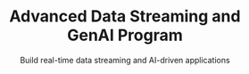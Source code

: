 ---
layout: course
title: "Advanced Data Streaming and GenAI Program"
subtitle: "Build real-time data streaming and AI-driven applications"

highlights:
  - "6-month comprehensive program designed and taught by Platform & Data Practitioners"
  - "Learn and know how to build data pipelines with Apache Kafka"
  - "Run Data operations with Terraform and Kubernetes"
  - "Apache Flink - Streaming and Batch Processing"
  - "Durable execution and processing"
  - "Operate and build on Kafka (Event-driven applications)"
  - "Real-time analytics"
  - "Data Lakehouse"
  - "Build GenAI applications leveraging OpenAI APIs"

who_can_attend:
  - "A minimum of 3 years of experience in any of programming languages like C++, C#, Java, or Python."
  - "Software Engineers, DevOps Professionals, Data Analysts, and Engineers"

why_attend:
  - "Leapfrog your career to unlock opportunities in Data Infrastructure / Streaming and GenAI space"
  - "Growing demand for AI will result in demand for more Platform / Data Engineers"
  - "Build your profile by building hands-on projects handling real-time data"
  - "Supplemental learning from mentors on updating your resume and building a brand on LinkedIn to attract opportunities"

why_data_ai_academy:
  - "Practitioner-led training"
  - "Hands-on exposure to debugging and analysis"
  - "Regular interaction with Data Infrastructure experts"
  - "Hands-on Project - define, design, and build custom projects with Data Infrastructure, Streaming, and GenAI"
  - "Weekly 1:1 mentoring session for project and career guidance"

duration_delivery:
  - "Duration: 6 months, Part-time"
  - "Live Online on Saturdays (9:30am to 1pm) and open-office hours during the week"
  - "Regular Masterclass by industry experts"
  - "Weekly 1:1 mentoring for career development"
  
image: "/img/advanced-data-streaming.jpg"
upcoming_batches:
  start_date: "March 2025"  
weight: 2

---